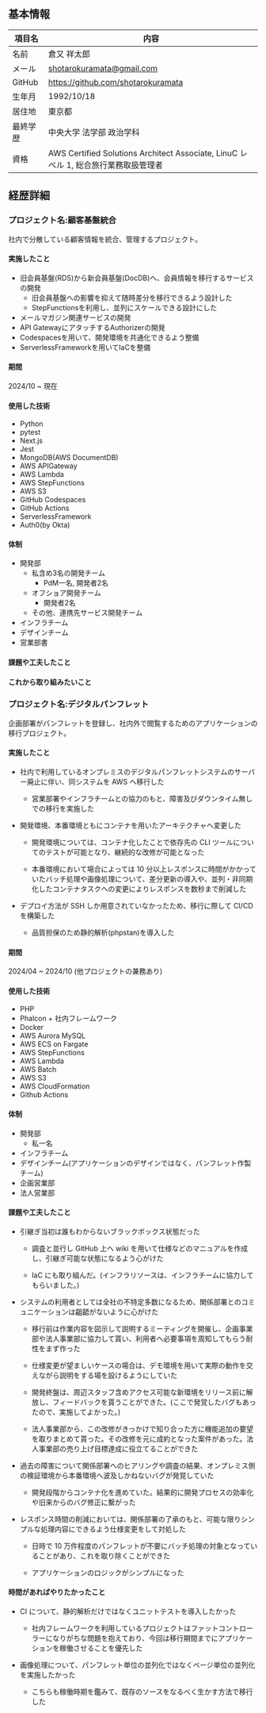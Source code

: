 
## 基本情報

| 項目名   | 内容                                                                                |
| -------- | ----------------------------------------------------------------------------------- |
| 名前     | 倉又 祥太郎                                                                         |
| メール   | shotarokuramata@gmail.com                                                           |
| GitHub   | https://github.com/shotarokuramata                                                  |
| 生年月   | 1992/10/18                                                                          |
| 居住地   | 東京都                                                                              |
| 最終学歴 | 中央大学 法学部 政治学科                                                            |
| 資格     | AWS Certified Solutions Architect Associate, LinuC レベル 1, 総合旅行業務取扱管理者 |

## 経歴詳細

### プロジェクト名:顧客基盤統合

社内で分散している顧客情報を統合、管理するプロジェクト。

#### 実施したこと

- 旧会員基盤(RDS)から新会員基盤(DocDB)へ、会員情報を移行するサービスの開発
  - 旧会員基盤への影響を抑えて随時差分を移行できるよう設計した
  - StepFunctionsを利用し、並列にスケールできる設計にした
- メールマガジン関連サービスの開発
- API GatewayにアタッチするAuthorizerの開発
- Codespacesを用いて、開発環境を共通化できるよう整備
- ServerlessFrameworkを用いてIaCを整備

#### 期間

2024/10 ~ 現在

#### 使用した技術

- Python
- pytest
- Next.js
- Jest
- MongoDB(AWS DocumentDB)
- AWS APIGateway
- AWS Lambda
- AWS StepFunctions
- AWS S3
- GitHub Codespaces
- GitHub Actions
- ServerlessFramework
- Auth0(by Okta)

#### 体制

- 開発部
  - 私含め3名の開発チーム
    - PdM一名, 開発者2名
  - オフショア開発チーム
    - 開発者2名
  - その他、連携先サービス開発チーム
- インフラチーム
- デザインチーム
- 営業部書

#### 課題や工夫したこと

#### これから取り組みたいこと

### プロジェクト名:デジタルパンフレット

企画部署がパンフレットを登録し、社内外で閲覧するためのアプリケーションの移行プロジェクト。

#### 実施したこと

- 社内で利用しているオンプレミスのデジタルパンフレットシステムのサーバー廃止に伴い、同システムを AWS へ移行した

  - 営業部署やインフラチームとの協力のもと、障害及びダウンタイム無しでの移行を実施した

- 開発環境、本番環境ともにコンテナを用いたアーキテクチャへ変更した

  - 開発環境については、コンテナ化したことで依存先の CLI ツールについてのテストが可能となり、継続的な改修が可能となった

  - 本番環境において場合によっては 10 分以上レスポンスに時間がかかっていたバッチ処理や画像処理について、差分更新の導入や、並列・非同期化したコンテナタスクへの変更によりレスポンスを数秒まで削減した

- デプロイ方法が SSH しか用意されていなかったため、移行に際して CI/CD を構築した

  - 品質担保のため静的解析(phpstan)を導入した

#### 期間

2024/04 ~ 2024/10 (他プロジェクトの兼務あり)

#### 使用した技術

- PHP
- Phalcon + 社内フレームワーク
- Docker
- AWS Aurora MySQL
- AWS ECS on Fargate
- AWS StepFunctions
- AWS Lambda
- AWS Batch
- AWS S3
- AWS CloudFormation
- Github Actions

#### 体制

- 開発部
  - 私一名
- インフラチーム
- デザインチーム(アプリケーションのデザインではなく、パンフレット作製チーム)
- 企画営業部
- 法人営業部

#### 課題や工夫したこと

- 引継ぎ当初は誰もわからないブラックボックス状態だった

  - 調査と並行し GitHub 上へ wiki を用いて仕様などのマニュアルを作成し、引継ぎ可能な状態になるよう心がけた

  - IaC にも取り組んだ。(インフラリソースは、インフラチームに協力してもらいました。)

- システムの利用者としては全社の不特定多数になるため、関係部署とのコミュニケーションは齟齬がないように心がけた

  - 移行前は作業内容を図示して説明するミーティングを開催し、企画事業部や法人事業部に協力して貰い、利用者へ必要事項を周知してもらう耐性をまず作った

  - 仕様変更が望ましいケースの場合は、デモ環境を用いて実際の動作を交えながら説明をする場を設けるようにしていた

  - 開発終盤は、周辺スタッフ含めアクセス可能な新環境をリリース前に解放し、フィードバックを貰うことができた。(ここで発覚したバグもあったので、実施してよかった。)

  - 法人事業部から、この改修がきっかけで知り合った方に機能追加の要望を取りまとめて貰った。その改修を元に成約となった案件があった。法人事業部の売り上げ目標達成に役立てることができた

- 過去の障害について関係部署へのヒアリングや調査の結果、オンプレミス側の検証環境から本番環境へ波及しかねないバグが発覚していた

  - 開発段階からコンテナ化を進めていた。結果的に開発プロセスの効率化や旧来からのバグ修正に繋がった

- レスポンス時間の削減においては、関係部署の了承のもと、可能な限りシンプルな処理内容にできるよう仕様変更をして対処した

  - 日時で 10 万件程度のパンフレットが不要にバッチ処理の対象となっていることがあり、これを取り除くことができた

  - アプリケーションのロジックがシンプルになった

#### 時間があればやりたかったこと

- CI について、静的解析だけではなくユニットテストを導入したかった

  - 社内フレームワークを利用しているプロジェクトはファットコントローラーになりがちな問題を抱えており、今回は移行期間までにアプリケーションを稼働させることを優先した

- 画像処理について、パンフレット単位の並列化ではなくページ単位の並列化を実施したかった

  - こちらも稼働時期を鑑みて、既存のソースをなるべく生かす方法で移行した
